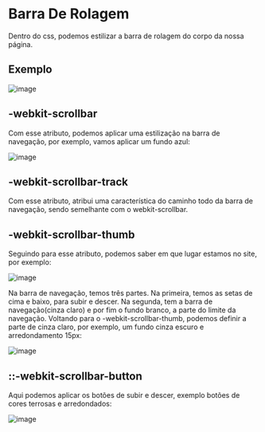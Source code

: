 # Barra De Rolagem 
Dentro do css, podemos estilizar a barra de rolagem do corpo da nossa página.

## Exemplo 
![image](https://github.com/user-attachments/assets/42ceca08-7e99-4479-9e2e-4b935b490930)

## -webkit-scrollbar
Com esse atributo, podemos aplicar uma estilização na barra de navegação, por exemplo, vamos aplicar um fundo azul:

![image](https://github.com/user-attachments/assets/e58fc44f-5dea-4b0a-bbd5-921fc614df3b)

## -webkit-scrollbar-track
Com esse atributo, atribui uma característica do caminho todo da barra de navegação, sendo semelhante com o webkit-scrollbar.

## -webkit-scrollbar-thumb
Seguindo para esse atributo, podemos saber em que lugar estamos no site, por exemplo:

![image](https://github.com/user-attachments/assets/be1275a1-285b-4b15-b32f-3cf1ffefb702)

Na barra de navegação, temos três partes. Na primeira, temos as setas de cima e baixo, para subir e descer. Na segunda, tem a barra de navegação(cinza claro) e por fim o fundo branco, a parte do limite da navegação.
Voltando para o -webkit-scrollbar-thumb, podemos definir a parte de cinza claro, por exemplo, um fundo cinza escuro e arredondamento 15px:

![image](https://github.com/user-attachments/assets/b77954eb-7c6f-4334-9a54-6e8ac4e8a243)

## ::-webkit-scrollbar-button
Aqui podemos aplicar os botões de subir e descer, exemplo botões de cores terrosas e arredondados:

![image](https://github.com/user-attachments/assets/9471ce79-3623-4564-becf-7ed5c022336b)
